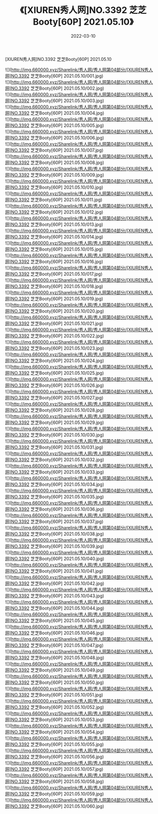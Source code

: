 ﻿---
layout: post
title:  《[XIUREN秀人网]NO.3392 芝芝Booty[60P] 2021.05.10》
date:   2022-03-10
img: http://img.660000.xyz/Sharelink/秀人网/秀人网第04部分/[XIUREN秀人网]NO.3392 芝芝Booty[60P] 2021.05.10/000.jpg
categories: [美女, 清纯, 唯美]
---

[XIUREN秀人网]NO.3392 芝芝Booty[60P] 2021.05.10

 ![](http://img.660000.xyz/Sharelink/秀人网/秀人网第04部分/[XIUREN秀人网]NO.3392 芝芝Booty[60P] 2021.05.10/001.jpg) <br>![](http://img.660000.xyz/Sharelink/秀人网/秀人网第04部分/[XIUREN秀人网]NO.3392 芝芝Booty[60P] 2021.05.10/002.jpg) <br>![](http://img.660000.xyz/Sharelink/秀人网/秀人网第04部分/[XIUREN秀人网]NO.3392 芝芝Booty[60P] 2021.05.10/003.jpg) <br>![](http://img.660000.xyz/Sharelink/秀人网/秀人网第04部分/[XIUREN秀人网]NO.3392 芝芝Booty[60P] 2021.05.10/004.jpg) <br>![](http://img.660000.xyz/Sharelink/秀人网/秀人网第04部分/[XIUREN秀人网]NO.3392 芝芝Booty[60P] 2021.05.10/005.jpg) <br>![](http://img.660000.xyz/Sharelink/秀人网/秀人网第04部分/[XIUREN秀人网]NO.3392 芝芝Booty[60P] 2021.05.10/006.jpg) <br>![](http://img.660000.xyz/Sharelink/秀人网/秀人网第04部分/[XIUREN秀人网]NO.3392 芝芝Booty[60P] 2021.05.10/007.jpg) <br>![](http://img.660000.xyz/Sharelink/秀人网/秀人网第04部分/[XIUREN秀人网]NO.3392 芝芝Booty[60P] 2021.05.10/008.jpg) <br>![](http://img.660000.xyz/Sharelink/秀人网/秀人网第04部分/[XIUREN秀人网]NO.3392 芝芝Booty[60P] 2021.05.10/009.jpg) <br>![](http://img.660000.xyz/Sharelink/秀人网/秀人网第04部分/[XIUREN秀人网]NO.3392 芝芝Booty[60P] 2021.05.10/010.jpg) <br>![](http://img.660000.xyz/Sharelink/秀人网/秀人网第04部分/[XIUREN秀人网]NO.3392 芝芝Booty[60P] 2021.05.10/011.jpg) <br>![](http://img.660000.xyz/Sharelink/秀人网/秀人网第04部分/[XIUREN秀人网]NO.3392 芝芝Booty[60P] 2021.05.10/012.jpg) <br>![](http://img.660000.xyz/Sharelink/秀人网/秀人网第04部分/[XIUREN秀人网]NO.3392 芝芝Booty[60P] 2021.05.10/013.jpg) <br>![](http://img.660000.xyz/Sharelink/秀人网/秀人网第04部分/[XIUREN秀人网]NO.3392 芝芝Booty[60P] 2021.05.10/014.jpg) <br>![](http://img.660000.xyz/Sharelink/秀人网/秀人网第04部分/[XIUREN秀人网]NO.3392 芝芝Booty[60P] 2021.05.10/015.jpg) <br>![](http://img.660000.xyz/Sharelink/秀人网/秀人网第04部分/[XIUREN秀人网]NO.3392 芝芝Booty[60P] 2021.05.10/016.jpg) <br>![](http://img.660000.xyz/Sharelink/秀人网/秀人网第04部分/[XIUREN秀人网]NO.3392 芝芝Booty[60P] 2021.05.10/017.jpg) <br>![](http://img.660000.xyz/Sharelink/秀人网/秀人网第04部分/[XIUREN秀人网]NO.3392 芝芝Booty[60P] 2021.05.10/018.jpg) <br>![](http://img.660000.xyz/Sharelink/秀人网/秀人网第04部分/[XIUREN秀人网]NO.3392 芝芝Booty[60P] 2021.05.10/019.jpg) <br>![](http://img.660000.xyz/Sharelink/秀人网/秀人网第04部分/[XIUREN秀人网]NO.3392 芝芝Booty[60P] 2021.05.10/020.jpg) <br>![](http://img.660000.xyz/Sharelink/秀人网/秀人网第04部分/[XIUREN秀人网]NO.3392 芝芝Booty[60P] 2021.05.10/021.jpg) <br>![](http://img.660000.xyz/Sharelink/秀人网/秀人网第04部分/[XIUREN秀人网]NO.3392 芝芝Booty[60P] 2021.05.10/022.jpg) <br>![](http://img.660000.xyz/Sharelink/秀人网/秀人网第04部分/[XIUREN秀人网]NO.3392 芝芝Booty[60P] 2021.05.10/023.jpg) <br>![](http://img.660000.xyz/Sharelink/秀人网/秀人网第04部分/[XIUREN秀人网]NO.3392 芝芝Booty[60P] 2021.05.10/024.jpg) <br>![](http://img.660000.xyz/Sharelink/秀人网/秀人网第04部分/[XIUREN秀人网]NO.3392 芝芝Booty[60P] 2021.05.10/025.jpg) <br>![](http://img.660000.xyz/Sharelink/秀人网/秀人网第04部分/[XIUREN秀人网]NO.3392 芝芝Booty[60P] 2021.05.10/026.jpg) <br>![](http://img.660000.xyz/Sharelink/秀人网/秀人网第04部分/[XIUREN秀人网]NO.3392 芝芝Booty[60P] 2021.05.10/027.jpg) <br>![](http://img.660000.xyz/Sharelink/秀人网/秀人网第04部分/[XIUREN秀人网]NO.3392 芝芝Booty[60P] 2021.05.10/028.jpg) <br>![](http://img.660000.xyz/Sharelink/秀人网/秀人网第04部分/[XIUREN秀人网]NO.3392 芝芝Booty[60P] 2021.05.10/029.jpg) <br>![](http://img.660000.xyz/Sharelink/秀人网/秀人网第04部分/[XIUREN秀人网]NO.3392 芝芝Booty[60P] 2021.05.10/030.jpg) <br>![](http://img.660000.xyz/Sharelink/秀人网/秀人网第04部分/[XIUREN秀人网]NO.3392 芝芝Booty[60P] 2021.05.10/031.jpg) <br>![](http://img.660000.xyz/Sharelink/秀人网/秀人网第04部分/[XIUREN秀人网]NO.3392 芝芝Booty[60P] 2021.05.10/032.jpg) <br>![](http://img.660000.xyz/Sharelink/秀人网/秀人网第04部分/[XIUREN秀人网]NO.3392 芝芝Booty[60P] 2021.05.10/033.jpg) <br>![](http://img.660000.xyz/Sharelink/秀人网/秀人网第04部分/[XIUREN秀人网]NO.3392 芝芝Booty[60P] 2021.05.10/034.jpg) <br>![](http://img.660000.xyz/Sharelink/秀人网/秀人网第04部分/[XIUREN秀人网]NO.3392 芝芝Booty[60P] 2021.05.10/035.jpg) <br>![](http://img.660000.xyz/Sharelink/秀人网/秀人网第04部分/[XIUREN秀人网]NO.3392 芝芝Booty[60P] 2021.05.10/036.jpg) <br>![](http://img.660000.xyz/Sharelink/秀人网/秀人网第04部分/[XIUREN秀人网]NO.3392 芝芝Booty[60P] 2021.05.10/037.jpg) <br>![](http://img.660000.xyz/Sharelink/秀人网/秀人网第04部分/[XIUREN秀人网]NO.3392 芝芝Booty[60P] 2021.05.10/038.jpg) <br>![](http://img.660000.xyz/Sharelink/秀人网/秀人网第04部分/[XIUREN秀人网]NO.3392 芝芝Booty[60P] 2021.05.10/039.jpg) <br>![](http://img.660000.xyz/Sharelink/秀人网/秀人网第04部分/[XIUREN秀人网]NO.3392 芝芝Booty[60P] 2021.05.10/040.jpg) <br>![](http://img.660000.xyz/Sharelink/秀人网/秀人网第04部分/[XIUREN秀人网]NO.3392 芝芝Booty[60P] 2021.05.10/041.jpg) <br>![](http://img.660000.xyz/Sharelink/秀人网/秀人网第04部分/[XIUREN秀人网]NO.3392 芝芝Booty[60P] 2021.05.10/042.jpg) <br>![](http://img.660000.xyz/Sharelink/秀人网/秀人网第04部分/[XIUREN秀人网]NO.3392 芝芝Booty[60P] 2021.05.10/043.jpg) <br>![](http://img.660000.xyz/Sharelink/秀人网/秀人网第04部分/[XIUREN秀人网]NO.3392 芝芝Booty[60P] 2021.05.10/044.jpg) <br>![](http://img.660000.xyz/Sharelink/秀人网/秀人网第04部分/[XIUREN秀人网]NO.3392 芝芝Booty[60P] 2021.05.10/045.jpg) <br>![](http://img.660000.xyz/Sharelink/秀人网/秀人网第04部分/[XIUREN秀人网]NO.3392 芝芝Booty[60P] 2021.05.10/046.jpg) <br>![](http://img.660000.xyz/Sharelink/秀人网/秀人网第04部分/[XIUREN秀人网]NO.3392 芝芝Booty[60P] 2021.05.10/047.jpg) <br>![](http://img.660000.xyz/Sharelink/秀人网/秀人网第04部分/[XIUREN秀人网]NO.3392 芝芝Booty[60P] 2021.05.10/048.jpg) <br>![](http://img.660000.xyz/Sharelink/秀人网/秀人网第04部分/[XIUREN秀人网]NO.3392 芝芝Booty[60P] 2021.05.10/049.jpg) <br>![](http://img.660000.xyz/Sharelink/秀人网/秀人网第04部分/[XIUREN秀人网]NO.3392 芝芝Booty[60P] 2021.05.10/050.jpg) <br>![](http://img.660000.xyz/Sharelink/秀人网/秀人网第04部分/[XIUREN秀人网]NO.3392 芝芝Booty[60P] 2021.05.10/051.jpg) <br>![](http://img.660000.xyz/Sharelink/秀人网/秀人网第04部分/[XIUREN秀人网]NO.3392 芝芝Booty[60P] 2021.05.10/052.jpg) <br>![](http://img.660000.xyz/Sharelink/秀人网/秀人网第04部分/[XIUREN秀人网]NO.3392 芝芝Booty[60P] 2021.05.10/053.jpg) <br>![](http://img.660000.xyz/Sharelink/秀人网/秀人网第04部分/[XIUREN秀人网]NO.3392 芝芝Booty[60P] 2021.05.10/054.jpg) <br>![](http://img.660000.xyz/Sharelink/秀人网/秀人网第04部分/[XIUREN秀人网]NO.3392 芝芝Booty[60P] 2021.05.10/055.jpg) <br>![](http://img.660000.xyz/Sharelink/秀人网/秀人网第04部分/[XIUREN秀人网]NO.3392 芝芝Booty[60P] 2021.05.10/056.jpg) <br>![](http://img.660000.xyz/Sharelink/秀人网/秀人网第04部分/[XIUREN秀人网]NO.3392 芝芝Booty[60P] 2021.05.10/057.jpg) <br>![](http://img.660000.xyz/Sharelink/秀人网/秀人网第04部分/[XIUREN秀人网]NO.3392 芝芝Booty[60P] 2021.05.10/058.jpg) <br>![](http://img.660000.xyz/Sharelink/秀人网/秀人网第04部分/[XIUREN秀人网]NO.3392 芝芝Booty[60P] 2021.05.10/059.jpg) <br>![](http://img.660000.xyz/Sharelink/秀人网/秀人网第04部分/[XIUREN秀人网]NO.3392 芝芝Booty[60P] 2021.05.10/060.jpg) <br>